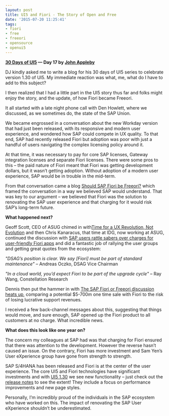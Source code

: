 ```yaml
---
layout: post
title: UI5 and Fiori - The Story of Open and Free
date: '2015-07-20 11:25:41'
tags:
- fiori
- free
- freeori
- opensource
- openui5
---
```


**[30 Days of UI5](/2015/07/04/30-days-of-ui5/) &mdash; Day 17 by [John Appleby](https://twitter.com/applebyj)** 

DJ kindly asked me to write a blog for his 30 days of UI5 series to celebrate version 1.30 of UI5. My immediate reaction was what, me, what do I have to add to this subject?

I then realized that I had a little part in the UI5 story thus far and folks might enjoy the story, and the update, of how Fiori became Freeori.

It all started with a late night phone call with Den Howlett, where we discussed, as we sometimes do, the state of the SAP Union.

We became engrossed in a conversation about the new Workday version that had just been released, with its responsive and modern user experience, and wondered how SAP could compete in UX quality. To that end, SAP had recently released Fiori but adoption was poor with just a handful of users navigating the complex licensing policy around it.

At that time, it was necessary to pay for core SAP licenses, Gateway integration licenses and separate Fiori licenses. There were some pros to this – the paid nature of Fiori meant that Fiori was getting development dollars, but it wasn’t getting adoption. Without adoption of a modern user experience, SAP would be in trouble in the mid-term.

From that conversation came a blog [Should SAP Fiori be Freeori?](http://diginomica.com/2014/02/05/sap-fiori-freeori) which framed the conversation in a way we believed SAP would understand. That was key to our argument – we believed that Fiori was the solution to renovating the SAP user experience and that charging for it would risk SAP’s long-term future.

**What happened next?**

Geoff Scott, CEO of ASUG chimed in with[Time for a UX Revolution, Not Evolution](http://www.asugnews.com/article/time-for-a-ux-revolution-not-evolution) and then Chris Kanaracus, that time at IDG, now working at ASUG, continued the discussion with [SAP users rattle sabers over charges for user-friendly Fiori apps](http://www.pcworld.com/article/2143980/sap-users-rattle-sabers-over-charges-for-userfriendly-fiori-apps.html) and did a fantastic job of rallying the user groups and getting great quotes from the ecosystem:

*"DSAG’s position is clear. We say [Fiori] must be part of standard maintenance"* – Andreas Oczko, DSAG Vice Chairman

*"In a cloud world, you’d expect Fiori to be part of the upgrade cycle"* – Ray Wang, Constellation Research

Dennis then put the hammer in with [The SAP Fiori or Freeori discussion heats up](http://diginomica.com/2014/04/15/sap-fiori-freeori-discussion-heats), comparing a potential $5-700m one time sale with Fiori to the risk of losing lucrative support revenues.

I received a few back-channel messages about this, suggesting that things would move, and sure enough, SAP opened up the Fiori product to all customers at no charge. What incredible news.

**What does this look like one year on?**

The concern my colleagues at SAP had was that charging for Fiori ensured that there was attention to the development. However the reverse hasn’t caused an issue. On the contrary, Fiori has more investment and Sam Yen’s User eXperience group have gone from strength to strength.

SAP S/4HANA has been released and Fiori is at the center of the user experience. The core UI5 and Fiori technologies have significant investments and with [UI5 1.30](https://openui5.hana.ondemand.com/) we see new functionality – just check out the [release notes](https://openui5beta.hana.ondemand.com/#releasenotes.html) to see the extent! They include a focus on performance improvements and new page styles.

Personally, I’m incredibly proud of the individuals in the SAP ecosystem who have worked on this. The impact of renovating the SAP User eXperience shouldn’t be underestimated.


